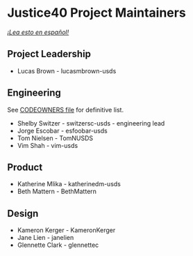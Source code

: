 # Justice40 Project Maintainers

*[¡Lea esto en español!](MAINTAINERS-es.md)*

## Project Leadership
- Lucas Brown - lucasmbrown-usds

## Engineering
See [CODEOWNERS file](/.github/CODEOWNERS) for definitive list.

- Shelby Switzer - switzersc-usds - engineering lead
- Jorge Escobar - esfoobar-usds
- Tom Nielsen - TomNUSDS
- Vim Shah - vim-usds

## Product
- Katherine Mlika - katherinedm-usds
- Beth Mattern - BethMattern

## Design
- Kameron Kerger - KameronKerger
- Jane Lien - janelien
- Glennette Clark - glennettec
